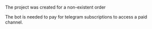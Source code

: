 The project was created for a non-existent order

The bot is needed to pay for telegram subscriptions to access a paid channel.
